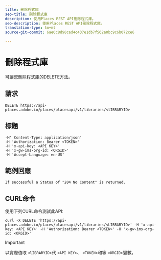 ```yaml
---
title: 刪除程式庫
seo-title: 刪除程式庫
description: 使用Places REST API刪除程式庫。
seo-description: 使用Places REST API刪除程式庫。
translation-type: tm+mt
source-git-commit: 6ae0c8d90cad4c437e1db7f562a0bc9c6b072ce6

---
```



# 刪除程式庫

可讓您刪除程式庫的DELETE方法。

## 請求

```text
DELETE https://api-places.adobe.io/places/placesapi/v1/libraries/<lIBRARYID>
```

## 標題

```text
-H' Content-Type: application/json'  
-H 'Authorization: Bearer <TOKEN>'  
-H 'x-api-key: <API KEY>'  
-H 'x-gw-ims-org-id: <ORGID>'  
-H 'Accept-Language: en-US'
```

## 範例回應

```text
If successful a Status of "204 No Content" is returned.
```

## CURL命令

使用下列CURL命令測試此API:

```text
curl -X DELETE 'https://api-places.adobe.io/places/placesapi/v1/libraries/<LIBRARYID>' -H 'x-api-key: <API KEY>' -H 'Authorization: Bearer <TOKEN>' -H 'x-gw-ims-org-id: <ORGID>'
```

>[!IMPORTANT]
>
>以實際值取 `<lIBRARYID>`代 `<API KEY>`、 `<TOKEN>`和等 `<ORGID>`變數。

